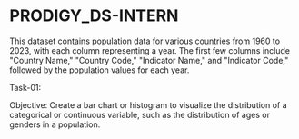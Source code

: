 # PRODIGY_DS-INTERN
This dataset contains population data for various countries from 1960 to 2023, with each column representing a year. The first few columns include "Country Name," "Country Code," "Indicator Name," and "Indicator Code," followed by the population values for each year.

Task-01:

Objective: Create a bar chart or histogram to visualize the distribution of a categorical or continuous variable, such as the distribution of ages or genders in a population.
